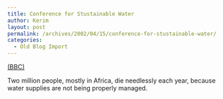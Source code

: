 ```yaml
---
title: Conference for Stustainable Water
author: Kerim
layout: post
permalink: /archives/2002/04/15/conference-for-stustainable-water/
categories:
  - Old Blog Import
---
```

<a href="http://news.bbc.co.uk/hi/english/world/africa/newsid_1930000/1930338.stm" onclick="_gaq.push(['_trackEvent', 'outbound-article', 'http://news.bbc.co.uk/hi/english/world/africa/newsid_1930000/1930338.stm', '(BBC)']);" >(BBC)</a>

Two million people, mostly in Africa, die needlessly each year, because water supplies are not being properly managed.

